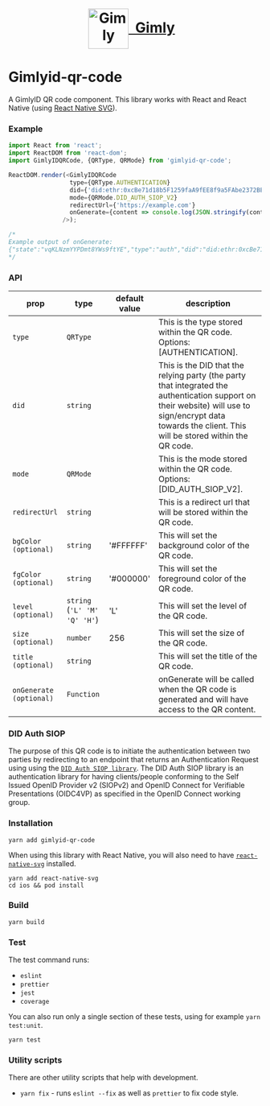 <h1 style="text-align: center; vertical-align: middle">
  <div style="text-align: center;"><a href="https://www.gimly.io/"><img src="https://images.squarespace-cdn.com/content/v1/5eb2942c4ac101328fe42dc2/1588768338657-JXDRVS09OBP3CUROD2ML/Gimly+Logo_Wit_Transparant_geen+text.png?format=1500w" alt="Gimly" height="80" style="vertical-align: middle" > &nbsp;Gimly</a> &nbsp;</div>
</h1>

# Gimlyid-qr-code
A GimlyID QR code component. This library works with React and React Native (using [React Native SVG](https://github.com/react-native-svg/react-native-svg)).

### Example
 ```js
import React from 'react';
import ReactDOM from 'react-dom';
import GimlyIDQRCode, {QRType, QRMode} from 'gimlyid-qr-code';

ReactDOM.render(<GimlyIDQRCode 
                  type={QRType.AUTHENTICATION} 
                  did={'did:ethr:0xcBe71d18b5F1259faA9fEE8f9a5FAbe2372BE8c9'} 
                  mode={QRMode.DID_AUTH_SIOP_V2}
                  redirectUrl={'https://example.com'}
                  onGenerate={content => console.log(JSON.stringify(content))}
                />);

/*
Example output of onGenerate:
{"state":"vqKLNzmYYPDmt8YWs9ftYE","type":"auth","did":"did:ethr:0xcBe71d18b5F1259faA9fEE8f9a5FAbe2372BE8c9","mode":"didauth","redirectUrl":"https://example.com","qrValue":"{\"state\":\"vqKLNzmYYPDmt8YWs9ftYE\",\"type\":\"auth\",\"did\":\"did:ethr:0xcBe71d18b5F1259faA9fEE8f9a5FAbe2372BE8c9\",\"mode\":\"didauth\",\"redirectUrl\":\"https://example.com\"}"}
*/
 ```

### API
| prop                    | type                         | default value | description                                                                                                                                                                                              |
| ----------------------- | ---------------------------- | ------------- | -------------------------------------------------------------------------------------------------------------------------------------------------------------------------------------------------------- |
| `type`                  | `QRType`                     |               | This is the type stored within the QR code. Options: [AUTHENTICATION].                                                                                                                                   |
| `did`                   | `string`                     |               | This is the DID that the relying party (the party that integrated the authentication support on their website) will use to sign/encrypt data towards the client. This will be stored within the QR code. |
| `mode`                  | `QRMode`                     |               | This is the mode stored within the QR code. Options: [DID_AUTH_SIOP_V2].                                                                                                                                 |
| `redirectUrl`           | `string`                     |               | This is a redirect url that will be stored within the QR code.                                                                                                                                           |
| `bgColor (optional)`    | `string`                     | '#FFFFFF'     | This will set the background color of the QR code.                                                                                                                                                       |
| `fgColor (optional)`    | `string`                     | '#000000'     | This will set the foreground color of the QR code.                                                                                                                                                       |
| `level (optional)`      | `string` (`'L' 'M' 'Q' 'H'`) | 'L'           | This will set the level of the QR code.                                                                                                                                                                  |
| `size (optional)`       | `number`                     | 256           | This will set the size of the QR code.                                                                                                                                                                   |
| `title (optional)`      | `string`                     |               | This will set the title of the QR code.                                                                                                                                                                  |
| `onGenerate (optional)` | `Function`                   |               | onGenerate will be called when the QR code is generated and will have access to the QR content.                                                                                                          |

### DID Auth SIOP
The purpose of this QR code is to initiate the authentication between two parties by redirecting to an endpoint that returns an Authentication Request using using the [`DID Auth SIOP library`](https://github.com/Sphereon-Opensource/did-auth-siop).
The DID Auth SIOP library is an authentication library for having clients/people conforming to the Self Issued OpenID Provider v2 (SIOPv2) and OpenID Connect for Verifiable Presentations (OIDC4VP) as specified in the OpenID Connect working group.

### Installation
```shell
yarn add gimlyid-qr-code
```

When using this library with React Native, you will also need to have [`react-native-svg`](https://github.com/react-native-svg/react-native-svg#installation) installed.

```
yarn add react-native-svg
cd ios && pod install
```

### Build
```shell
yarn build
```

### Test
The test command runs:
* `eslint`
* `prettier`
* `jest`
* `coverage`

You can also run only a single section of these tests, using for example `yarn test:unit`.
```shell
yarn test
```

### Utility scripts
There are other utility scripts that help with development.

* `yarn fix` - runs `eslint --fix` as well as `prettier` to fix code style.
